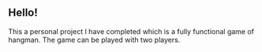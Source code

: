 ## Hello!
This a personal project I have completed which is a fully functional game of hangman. The game can be played with two players.
